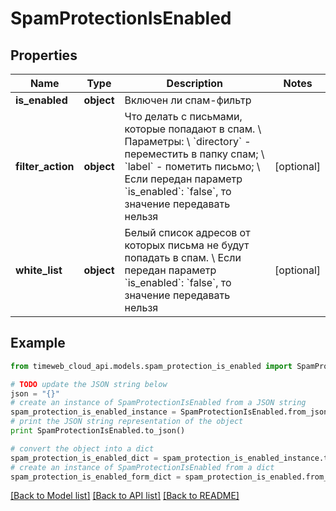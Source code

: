# SpamProtectionIsEnabled


## Properties
Name | Type | Description | Notes
------------ | ------------- | ------------- | -------------
**is_enabled** | **object** | Включен ли спам-фильтр | 
**filter_action** | **object** | Что делать с письмами, которые попадают в спам. \\  Параметры: \\  &#x60;directory&#x60; - переместить в папку спам; \\  &#x60;label&#x60; - пометить письмо; \\  Если передан параметр &#x60;is_enabled&#x60;: &#x60;false&#x60;, то значение передавать нельзя | [optional] 
**white_list** | **object** | Белый список адресов от которых письма не будут попадать в спам. \\  Если передан параметр &#x60;is_enabled&#x60;: &#x60;false&#x60;, то значение передавать нельзя | [optional] 

## Example

```python
from timeweb_cloud_api.models.spam_protection_is_enabled import SpamProtectionIsEnabled

# TODO update the JSON string below
json = "{}"
# create an instance of SpamProtectionIsEnabled from a JSON string
spam_protection_is_enabled_instance = SpamProtectionIsEnabled.from_json(json)
# print the JSON string representation of the object
print SpamProtectionIsEnabled.to_json()

# convert the object into a dict
spam_protection_is_enabled_dict = spam_protection_is_enabled_instance.to_dict()
# create an instance of SpamProtectionIsEnabled from a dict
spam_protection_is_enabled_form_dict = spam_protection_is_enabled.from_dict(spam_protection_is_enabled_dict)
```
[[Back to Model list]](../README.md#documentation-for-models) [[Back to API list]](../README.md#documentation-for-api-endpoints) [[Back to README]](../README.md)


